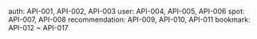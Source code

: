 auth: API-001, API-002, API-003
user: API-004, API-005, API-006
spot: API-007, API-008
recommendation: API-009, API-010, API-011
bookmark: API-012 ~ API-017
